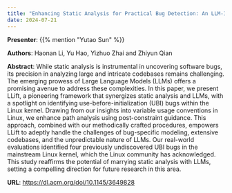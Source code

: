 ```yaml
---
title: "Enhancing Static Analysis for Practical Bug Detection: An LLM-Integrated Approach"
date: 2024-07-21
---
```


**Presenter**: {{% mention "Yutao Sun" %}}

**Authors**: Haonan Li, Yu Hao, Yizhuo Zhai and Zhiyun Qian

**Abstract**: While static analysis is instrumental in uncovering software bugs, its precision in analyzing large and intricate codebases remains challenging. The emerging prowess of Large Language Models (LLMs) offers a promising avenue to address these complexities. In this paper, we present LLift, a pioneering framework that synergizes static analysis and LLMs, with a spotlight on identifying use-before-initialization (UBI) bugs within the Linux kernel. Drawing from our insights into variable usage conventions in Linux, we enhance path analysis using post-constraint guidance. This approach, combined with our methodically crafted procedures, empowers LLift to adeptly handle the challenges of bug-specific modeling, extensive codebases, and the unpredictable nature of LLMs. Our real-world evaluations identified four previously undiscovered UBI bugs in the mainstream Linux kernel, which the Linux community has acknowledged. This study reaffirms the potential of marrying static analysis with LLMs, setting a compelling direction for future research in this area.

**URL**: https://dl.acm.org/doi/10.1145/3649828
